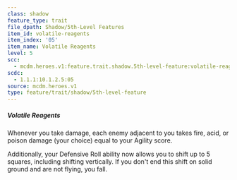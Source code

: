 ```yaml
---
class: shadow
feature_type: trait
file_dpath: Shadow/5th-Level Features
item_id: volatile-reagents
item_index: '05'
item_name: Volatile Reagents
level: 5
scc:
  - mcdm.heroes.v1:feature.trait.shadow.5th-level-feature:volatile-reagents
scdc:
  - 1.1.1:10.1.2.5:05
source: mcdm.heroes.v1
type: feature/trait/shadow/5th-level-feature
---
```


##### Volatile Reagents

Whenever you take damage, each enemy adjacent to you takes fire, acid, or poison damage (your choice) equal to your Agility score.

Additionally, your Defensive Roll ability now allows you to shift up to 5 squares, including shifting vertically. If you don't end this shift on solid ground and are not flying, you fall.
